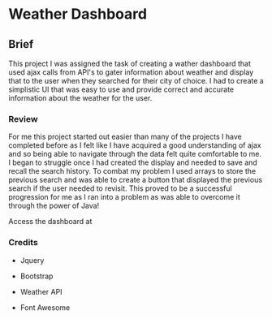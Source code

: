 # Weather Dashboard

## Brief

This project I was assigned the task of creating a wather dashboard that used ajax calls from API's to gater information about weather and display that to the user when they searched for their city of choice. I had to create a simplistic UI that was easy to use and provide correct and accurate information about the weather for the user.

### Review

For me this project started out easier than many of the projects I have completed before as I felt like I have acquired a good understanding of ajax and so being able to navigate through the data felt quite comfortable to me. I began to struggle once I had created the display and needed to save and recall the search history. To combat my problem I used arrays to store the previous search and was able to create a button that displayed the previous search if the user needed to revisit. This proved to be a successful progression for me as I ran into a problem as was able to overcome it through the power of Java!

Access the dashboard at

### Credits

- Jquery

- Bootstrap

- Weather API

- Font Awesome
